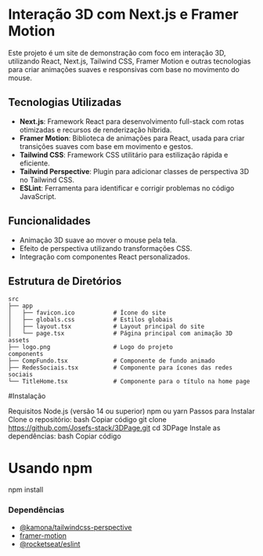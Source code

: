 # Interação 3D com Next.js e Framer Motion

Este projeto é um site de demonstração com foco em interação 3D, utilizando React, Next.js, Tailwind CSS, Framer Motion e outras tecnologias para criar animações suaves e responsivas com base no movimento do mouse.

## Tecnologias Utilizadas

- **Next.js**: Framework React para desenvolvimento full-stack com rotas otimizadas e recursos de renderização híbrida.
- **Framer Motion**: Biblioteca de animações para React, usada para criar transições suaves com base em movimento e gestos.
- **Tailwind CSS**: Framework CSS utilitário para estilização rápida e eficiente.
- **Tailwind Perspective**: Plugin para adicionar classes de perspectiva 3D no Tailwind CSS.
- **ESLint**: Ferramenta para identificar e corrigir problemas no código JavaScript.

## Funcionalidades

- Animação 3D suave ao mover o mouse pela tela.
- Efeito de perspectiva utilizando transformações CSS.
- Integração com componentes React personalizados.

## Estrutura de Diretórios

```plaintext
src
├── app
│   ├── favicon.ico           # Ícone do site
│   ├── globals.css           # Estilos globais
│   ├── layout.tsx            # Layout principal do site
│   └── page.tsx              # Página principal com animação 3D
assets
├── logo.png                  # Logo do projeto
components
├── CompFundo.tsx             # Componente de fundo animado
├── RedesSociais.tsx          # Componente para ícones das redes sociais
└── TitleHome.tsx             # Componente para o título na home page
```

#Instalação

Requisitos
Node.js (versão 14 ou superior)
npm ou yarn
Passos para Instalar
Clone o repositório:
bash
Copiar código
git clone https://github.com/Josefs-stack/3DPage.git
cd 3DPage
Instale as dependências:
bash
Copiar código
# Usando npm
npm install

### Dependências

- [@kamona/tailwindcss-perspective](https://github.com/Kamona-WD/tailwindcss-perspective)
- [framer-motion](https://www.framer.com/motion/)
- [@rocketseat/eslint](https://github.com/Rocketseat/eslint-config-rocketseat)


